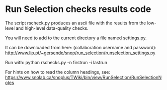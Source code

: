 # Run Selection checks results code

The script rscheck.py produces an ascii file with the results from the low-level and high-level data-quality checks. 

You will need to add to the current directory a file named settings.py. 

It can be downloaded from here: (collaboration username and password):
http://www.lip.pt/~gersende/snop/run_selection/runselection_settings.py

Run with:
python rschecks.py -n firstrun -i lastrun

For hints on how to read the column headings, see:
https://www.snolab.ca/snoplus/TWiki/bin/view/RunSelection/RunSelectionNotes

